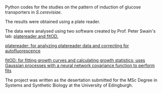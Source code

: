 Python codes for the studies on the pattern of induction of glucose transporters in *S.cerevisiae*.

The results were obtained using a plate reader.

The data were analysed using two software created by Prof. Peter Swain's lab: <ins>platereader<ins> and <ins>fitOD<ins>.

  <ins>platereader<ins>: for analyzing platereader data and correcting for autofluorescence
  
  <ins>fitOD<ins>: for fitting growth curves and calculating growth statistics; uses Gaussian processes with a neural network covariance function to perform fits

The project was written as the desertation submitted for the MSc Degree in Systems and Synthetic Biology at the University of Edingburgh.

